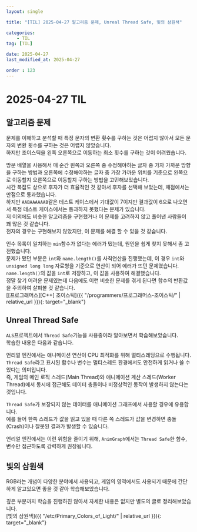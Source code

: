 ```yaml
---
layout: single

title: "[TIL] 2025-04-27 알고리즘 문제, Unreal Thread Safe, 빛의 삼원색"

categories:
    - TIL
tag: [TIL]

date: 2025-04-27
last_modified_at: 2025-04-27

order : 123
---
```


# 2025-04-27 TIL

## 알고리즘 문제

문제를 이해하고 분석할 때 특정 문자의 변환 횟수를 구하는 것은 어렵지 않아서 모든 문자의 변환 횟수를 구하는 것은 어렵지 않았습니다.  
하지만 조이스틱을 왼쪽 오른쪽으로 이동하는 최소 횟수를 구하는 것이 어려웠습니다.

방문 배열을 사용해서 매 순간 왼쪽과 오른쪽 중 수정해야하는 글자 중 가자 가까운 방향을 구하는 방법과 오른쪽에 수정해야하는 글자 중 가장 가까운 위치를 기준으로 왼쪽으로 이동할지 오른쪽으로 이동할지 구하는 방법을 고민해보았습니다.  
시간 복잡도 상으로 후자가 더 효율적인 것 같아서 후자를 선택해 보았는데, 채점에서는 만점으로 통과했습니다.  
하지만 `AABAAAAAAB`같은 테스트 케이스에서 기대값이 7이지만 결과값이 6으로 나오면서 특정 테스트 케이스에서는 통과하지 못했다는 문제가 있습니다.  
저 이외에도 비슷한 알고리즘을 구현했거나 이 문제를 고려하지 않고 풀어낸 사람들이 꽤 많은 것 같습니다.  
전자의 경우는 구현해보지 않았지만, 이 문제를 해결 할 수 있을 것 같습니다.

인수 목록이 일치하는 `min`함수가 없다는 에러가 떴는데, 원인을 쉽게 찾지 못해서 좀 고전했습니다.  
문제가 됐던 부분은 `int`와 `name.length()`를 사칙연산을 진행했는데, 이 경우 `int`와 `unsigned long long` 자료형을 기준으로 연산이 되어 에러가 뜨던 문제였습니다.  
`name.length()`의 값을 `int`로 저장하고, 이 값을 사용하여 해결했습니다.  
정말 찾기 어려운 문제였는데 다음에도 이런 비슷한 문제를 겪게 된다면 함수의 반환값을 주의하여 살펴볼 것 같습니다.  
[[프로그래머스][C++] 조이스틱]({{ "/programmers/프로그래머스-조이스틱/" | relative_url }}){: target="_blank"}

## Unreal Thread Safe

`ALS`프로젝트에서 `Thread Safe`기능을 사용중이라 알아보면서 학습해보았습니다.  
학습한 내용은 다음과 같습니다.

언리얼 엔진에서는 애니메이션 연산이 CPU 최적화를 위해 멀티스레딩으로 수행됩니다.  
`Thread Safe`라고 표시된 함수나 변수는 멀티스레드 환경에서도 안전하게 읽거나 쓸 수 있다는 의미입니다.  
즉, 게임의 메인 로직 스레드(Main Thread)와 애니메이션 계산 스레드(Worker Thread)에서 동시에 접근해도 데이터 충돌이나 비정상적인 동작이 발생하지 않는다는 것입니다.

`Thread Safe`가 보장되지 않는 데이터를 애니메이션 그래프에서 사용할 경우에 유용합니다.  
예를 들어 한쪽 스레드가 값을 읽고 있을 때 다른 쪽 스레드가 값을 변경하면 충돌(Crash)이나 잘못된 결과가 발생할 수 있습니다.

언리얼 엔진에서는 이런 위험을 줄이기 위해, `AnimGraph`에서는 `Thread Safe`한 함수, 변수만 접근하도록 강력하게 권장됩니다.

## 빛의 삼원색

RGB라는 개념이 다양한 분야에서 사용되고, 게임의 영역에서도 사용되기 때문에 간단하게 알고있으면 좋을 것 같아 학습해보았습니다.

깊은 부분까지 학습을 진행하진 않아서 자세한 내용은 없지만 별도의 글로 정리해보았습니다.  
[빛의 삼원색]({{ "/etc/Primary_Colors_of_Light/" | relative_url }}){: target="_blank"}